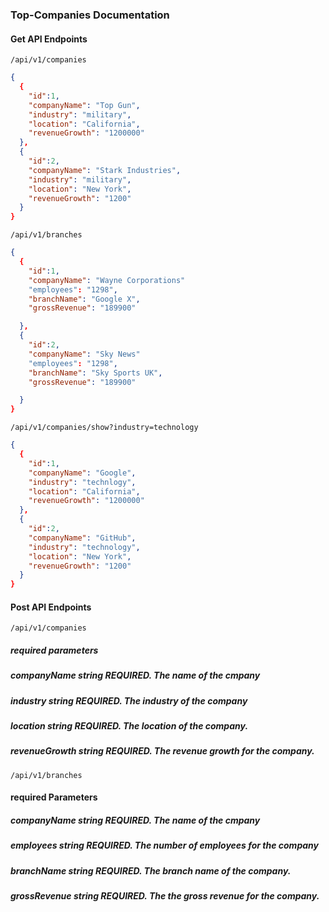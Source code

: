 ### Top-Companies Documentation

#### Get API Endpoints

`/api/v1/companies`
```json
{
  {
    "id":1, 
    "companyName": "Top Gun", 
    "industry": "military", 
    "location": "California", 
    "revenueGrowth": "1200000"
  },
  {
    "id":2, 
    "companyName": "Stark Industries", 
    "industry": "military", 
    "location": "New York", 
    "revenueGrowth": "1200"
  }
}
```

`/api/v1/branches`
```json
{
  {
    "id":1, 
    "companyName": "Wayne Corporations"
    "employees": "1298",
    "branchName": "Google X",
    "grossRevenue": "189900"

  },
  {
    "id":2, 
    "companyName": "Sky News"
    "employees": "1298",
    "branchName": "Sky Sports UK",
    "grossRevenue": "189900"

  }
}
```

`/api/v1/companies/show?industry=technology`

```json
{
  {
    "id":1, 
    "companyName": "Google", 
    "industry": "technlogy", 
    "location": "California", 
    "revenueGrowth": "1200000"
  },
  {
    "id":2, 
    "companyName": "GitHub", 
    "industry": "technology", 
    "location": "New York", 
    "revenueGrowth": "1200"
  }
}
```

#### Post API Endpoints

`/api/v1/companies`

##### required parameters

##### companyName string REQUIRED. The name of the cmpany
##### industry string REQUIRED. The industry of the company
##### location string REQUIRED. The location of the company.
##### revenueGrowth string REQUIRED. The revenue growth for the company.

`/api/v1/branches`

#### required Parameters

##### companyName string REQUIRED. The name of the cmpany
##### employees string REQUIRED. The number of employees for the company
##### branchName string REQUIRED. The branch name of the company.
##### grossRevenue string REQUIRED. The the gross revenue for the company.
